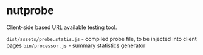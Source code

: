 nutprobe
========

Client-side based URL available testing tool.

``dist/assets/probe.statis.js`` - compiled probe file, to be injected into client pages
``bin/processor.js`` - summary statistics generator
